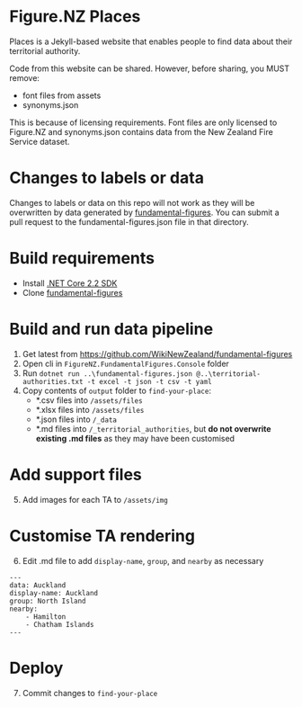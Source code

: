 # Figure.NZ Places

Places is a Jekyll-based website that enables people to find data about their territorial authority.

Code from this website can be shared. However, before sharing, you MUST remove:

- font files from assets
- synonyms.json

This is because of licensing requirements. Font files are only licensed to Figure.NZ and synonyms.json contains data from the New Zealand Fire Service dataset.

# Changes to labels or data

Changes to labels or data on this repo will not work as they will be overwritten by data generated by [fundamental-figures](https://github.com/WikiNewZealand/fundamental-figures). You can submit a pull request to the fundamental-figures.json file in that directory.

# Build requirements
- Install [.NET Core 2.2 SDK](https://dotnet.microsoft.com/download/dotnet-core/2.2)
- Clone [fundamental-figures](https://github.com/WikiNewZealand/fundamental-figures)

# Build and run data pipeline
1. Get latest from https://github.com/WikiNewZealand/fundamental-figures
2. Open cli in `FigureNZ.FundamentalFigures.Console` folder
3. Run `dotnet run ..\fundamental-figures.json @..\territorial-authorities.txt -t excel -t json -t csv -t yaml`
4. Copy contents of `output` folder to `find-your-place`:
    - *.csv files into `/assets/files`
    - *.xlsx files into `/assets/files`
    - *.json files into `/_data`
    - *.md files into `/_territorial_authorities`, but **do not overwrite existing .md files** as they may have been customised

# Add support files
5. Add images for each TA to `/assets/img`

# Customise TA rendering
6. Edit .md file to add `display-name`, `group`, and `nearby` as necessary

```
---
data: Auckland
display-name: Auckland
group: North Island
nearby:
    - Hamilton
    - Chatham Islands
---
```

# Deploy
7. Commit changes to `find-your-place`
